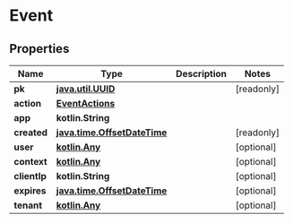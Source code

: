 
# Event

## Properties
Name | Type | Description | Notes
------------ | ------------- | ------------- | -------------
**pk** | [**java.util.UUID**](java.util.UUID.md) |  |  [readonly]
**action** | [**EventActions**](EventActions.md) |  | 
**app** | **kotlin.String** |  | 
**created** | [**java.time.OffsetDateTime**](java.time.OffsetDateTime.md) |  |  [readonly]
**user** | [**kotlin.Any**](.md) |  |  [optional]
**context** | [**kotlin.Any**](.md) |  |  [optional]
**clientIp** | **kotlin.String** |  |  [optional]
**expires** | [**java.time.OffsetDateTime**](java.time.OffsetDateTime.md) |  |  [optional]
**tenant** | [**kotlin.Any**](.md) |  |  [optional]



